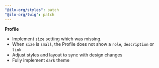 ```yaml
---
"@ilo-org/styles": patch
"@ilo-org/twig": patch
---
```


**Profile**

- Implement `size` setting which was missing.
- When `size` is `small`, the Profile does not show a `role`, `description` or `link`
- Adjust styles and layout to sync with design changes
- Fully implement `dark` theme
